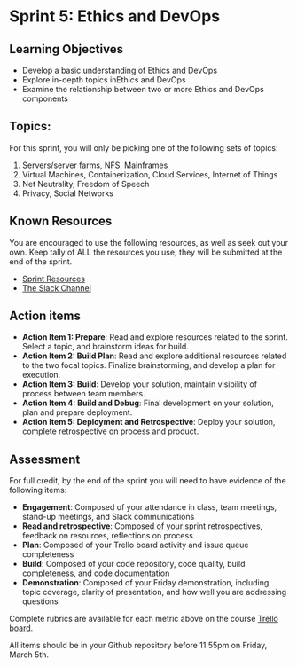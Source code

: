 # Sprint 5: Ethics and DevOps

## Learning Objectives
- Develop a basic understanding of Ethics and DevOps
- Explore in-depth topics inEthics and DevOps
- Examine the relationship between two or more Ethics and DevOps components

## Topics:

For this sprint, you will only be picking one of the following sets of topics:

1. Servers/server farms, NFS, Mainframes
2. Virtual Machines, Containerization, Cloud Services, Internet of Things
3. Net Neutrality, Freedom of Speech
4. Privacy, Social Networks

## Known Resources

You are encouraged to use the following resources, as well as seek out your own. Keep tally of ALL the resources you use; they will be submitted at the end of the sprint.

- [Sprint Resources](resources.md "Resources for this Sprint")
- [The Slack Channel](https://bereacs.slack.com/archives/C3RLWHHV4 "CSC 412 Slack Channel")

## Action items

- **Action Item 1: Prepare**: Read and explore resources related to the sprint. Select a topic, and brainstorm ideas for build.
- **Action Item 2: Build Plan**: Read and explore additional resources related to the two focal topics. Finalize brainstorming, and develop a plan for execution.
- **Action Item 3: Build**: Develop your solution, maintain visibility of process between team members.
- **Action Item 4: Build and Debug**: Final development on your solution, plan and prepare deployment.
- **Action Item 5: Deployment and Retrospective**: Deploy your solution, complete retrospective on process and product.

## Assessment

For full credit, by the end of the sprint you will need to have evidence of the following items:

- **Engagement**: Composed of your attendance in class, team meetings, stand-up meetings, and Slack communications
- **Read and retrospective**: Composed of your sprint retrospectives, feedback on resources, reflections on process
- **Plan**: Composed of your Trello board activity and issue queue completeness
- **Build**: Composed of your code repository, code quality, build completeness, and code documentation
- **Demonstration**: Composed of your Friday demonstration, including topic coverage, clarity of presentation, and how well you are addressing questions

Complete rubrics are available for each metric above on the course [Trello board](https://trello.com/c/Pw5RMuYj/9-sprint-rubrics "CSC 412 Trello Board - Spring Rubrics").

All items should be in your Github repository before 11:55pm on Friday, March 5th.